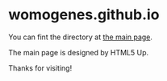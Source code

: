 
# womogenes.github.io

You can fint the directory at [the main page](https://womogenes.github.io).

The main page is designed by HTML5 Up.

Thanks for visiting!
